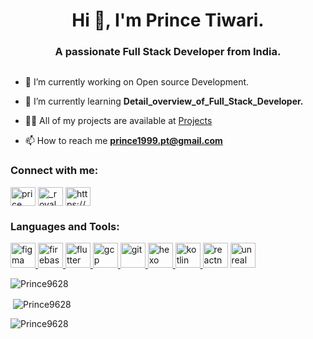 <h1 align="center">Hi 👋, I'm Prince Tiwari. </h1>
<h3 align="center">A passionate Full Stack Developer from India. </h3>


<p align="left"> <a href="https://twitter.com/" target="blank"><img src="https://img.shields.io/twitter/follow/?logo=twitter&style=for-the-badge" alt="" /></a> </p>

- 🔭 I’m currently working on Open source Development.

- 🌱 I’m currently learning **Detail_overview_of_Full_Stack_Developer.**

- 👨‍💻 All of my projects are available at [Projects](https://github.com/Prince9628?tab=repositories)

- 📫 How to reach me **prince1999.pt@gmail.com**



<h3 align="left">Connect with me:</h3>
<p align="left">

<a href="https://www.linkedin.com/in/prince-tiwari-735075162/" target="blank"><img align="center" src="https://cdn.jsdelivr.net/npm/simple-icons@3.0.1/icons/linkedin.svg" alt="price tiwari" height="30" width="40" /></a>
<a href="https://instagram.com/_royal_tiwari_16" target="blank"><img align="center" src="https://cdn.jsdelivr.net/npm/simple-icons@3.0.1/icons/instagram.svg" alt="_royal_tiwari_16" height="30" width="40" /></a>
<a href="/https://www.famousappbox.online/" target="blank"><img align="center" src="https://cdn.jsdelivr.net/npm/simple-icons@3.0.1/icons/rss.svg" alt="https://www.famousappbox.online/" height="30" width="40" /></a>
</p>

<h3 align="left">Languages and Tools:</h3>
<p align="left"> <a href="https://developer.android.com" target="_blank"> <a href="https://www.figma.com/" target="_blank"> <img src="https://www.vectorlogo.zone/logos/figma/figma-icon.svg" alt="figma" width="40" height="40"/> </a> <a href="https://firebase.google.com/" target="_blank"> <img src="https://www.vectorlogo.zone/logos/firebase/firebase-icon.svg" alt="firebase" width="40" height="40"/> </a> <a href="https://flutter.dev" target="_blank"> <img src="https://www.vectorlogo.zone/logos/flutterio/flutterio-icon.svg" alt="flutter" width="40" height="40"/> </a> <a href="https://cloud.google.com" target="_blank"> <img src="https://www.vectorlogo.zone/logos/google_cloud/google_cloud-icon.svg" alt="gcp" width="40" height="40"/> </a> <a href="https://git-scm.com/" target="_blank"> <img src="https://www.vectorlogo.zone/logos/git-scm/git-scm-icon.svg" alt="git" width="40" height="40"/> </a> <a href="hexo.io/" target="_blank"> <img src="https://www.vectorlogo.zone/logos/hexoio/hexoio-icon.svg" alt="hexo" width="40" height="40"/> </a> </a> <a href="https://kotlinlang.org" target="_blank"> <img src="https://www.vectorlogo.zone/logos/kotlinlang/kotlinlang-icon.svg" alt="kotlin" width="40" height="40"/> </a>  <img src="https://reactnative.dev/img/header_logo.svg" alt="reactnative" width="40" height="40"/> </a> <a href="https://unrealengine.com/" target="_blank"> <img src="https://raw.githubusercontent.com/kenangundogan/fontisto/036b7eca71aab1bef8e6a0518f7329f13ed62f6b/icons/svg/brand/unreal-engine.svg" alt="unreal" width="40" height="40"/> </a> </p>

<p><img align="center" src="https://github-readme-stats.vercel.app/api/top-langs?username=Prince9628&show_icons=true&locale=en&layout=compact" alt="Prince9628" /></p>

<p>&nbsp;<img align="center" src="https://github-readme-stats.vercel.app/api?username=Prince9628&show_icons=true&locale=en" alt="Prince9628" /></p>

<p><img align="center" src="https://github-readme-streak-stats.herokuapp.com/?user=Prince9628&" alt="Prince9628"/></p>


